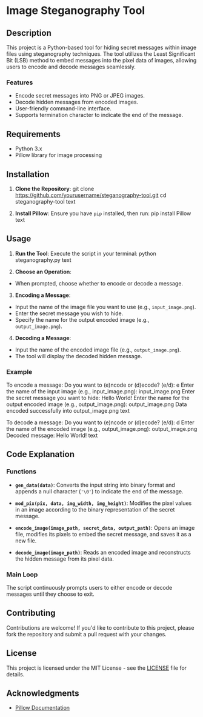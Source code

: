 # Image Steganography Tool

## Description

This project is a Python-based tool for hiding secret messages within image files using steganography techniques. The tool utilizes the Least Significant Bit (LSB) method to embed messages into the pixel data of images, allowing users to encode and decode messages seamlessly.

### Features

- Encode secret messages into PNG or JPEG images.
- Decode hidden messages from encoded images.
- User-friendly command-line interface.
- Supports termination character to indicate the end of the message.

## Requirements

- Python 3.x
- Pillow library for image processing

## Installation

1. **Clone the Repository**:
git clone https://github.com/yourusername/steganography-tool.git
cd steganography-tool
text

2. **Install Pillow**:
Ensure you have `pip` installed, then run:
pip install Pillow
text

## Usage

1. **Run the Tool**:
Execute the script in your terminal:
python steganography.py
text

2. **Choose an Operation**:
- When prompted, choose whether to encode or decode a message.

3. **Encoding a Message**:
- Input the name of the image file you want to use (e.g., `input_image.png`).
- Enter the secret message you wish to hide.
- Specify the name for the output encoded image (e.g., `output_image.png`).

4. **Decoding a Message**:
- Input the name of the encoded image file (e.g., `output_image.png`).
- The tool will display the decoded hidden message.

### Example

To encode a message:
Do you want to (e)ncode or (d)ecode? (e/d): e
Enter the name of the input image (e.g., input_image.png): input_image.png
Enter the secret message you want to hide: Hello World!
Enter the name for the output encoded image (e.g., output_image.png): output_image.png
Data encoded successfully into output_image.png
text

To decode a message:
Do you want to (e)ncode or (d)ecode? (e/d): d
Enter the name of the encoded image (e.g., output_image.png): output_image.png
Decoded message: Hello World!
text

## Code Explanation

### Functions

- **`gen_data(data)`**: Converts the input string into binary format and appends a null character (`'\0'`) to indicate the end of the message.

- **`mod_pix(pix, data, img_width, img_height)`**: Modifies the pixel values in an image according to the binary representation of the secret message.

- **`encode_image(image_path, secret_data, output_path)`**: Opens an image file, modifies its pixels to embed the secret message, and saves it as a new file.

- **`decode_image(image_path)`**: Reads an encoded image and reconstructs the hidden message from its pixel data.

### Main Loop

The script continuously prompts users to either encode or decode messages until they choose to exit.

## Contributing

Contributions are welcome! If you'd like to contribute to this project, please fork the repository and submit a pull request with your changes.

## License

This project is licensed under the MIT License - see the [LICENSE](LICENSE) file for details.

## Acknowledgments

- [Pillow Documentation](https://pillow.readthedocs.io/en/stable/)
